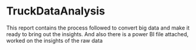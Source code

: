 # TruckDataAnalysis

This report contains the process followed to convert big data and make it ready to bring out the insights.
And also there is a power BI file attached, worked on the insights of the raw data

